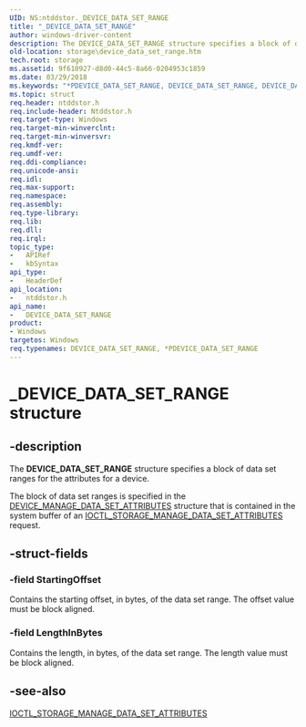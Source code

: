 ```yaml
---
UID: NS:ntddstor._DEVICE_DATA_SET_RANGE
title: "_DEVICE_DATA_SET_RANGE"
author: windows-driver-content
description: The DEVICE_DATA_SET_RANGE structure specifies a block of data set ranges for the attributes for a device.
old-location: storage\device_data_set_range.htm
tech.root: storage
ms.assetid: 9f610927-d8d0-44c5-8a66-0204953c1859
ms.date: 03/29/2018
ms.keywords: "*PDEVICE_DATA_SET_RANGE, DEVICE_DATA_SET_RANGE, DEVICE_DATA_SET_RANGE structure [Storage Devices], PDEVICE_DATA_SET_RANGE, PDEVICE_DATA_SET_RANGE structure pointer [Storage Devices], _DEVICE_DATA_SET_RANGE, ntddstor/DEVICE_DATA_SET_RANGE, ntddstor/PDEVICE_DATA_SET_RANGE, storage.device_data_set_range, structs-general_28460ffa-da09-47af-9f30-6e991c422620.xml"
ms.topic: struct
req.header: ntddstor.h
req.include-header: Ntddstor.h
req.target-type: Windows
req.target-min-winverclnt: 
req.target-min-winversvr: 
req.kmdf-ver: 
req.umdf-ver: 
req.ddi-compliance: 
req.unicode-ansi: 
req.idl: 
req.max-support: 
req.namespace: 
req.assembly: 
req.type-library: 
req.lib: 
req.dll: 
req.irql: 
topic_type:
-	APIRef
-	kbSyntax
api_type:
-	HeaderDef
api_location:
-	ntddstor.h
api_name:
-	DEVICE_DATA_SET_RANGE
product:
- Windows
targetos: Windows
req.typenames: DEVICE_DATA_SET_RANGE, *PDEVICE_DATA_SET_RANGE
---
```


# _DEVICE_DATA_SET_RANGE structure


## -description


The <b>DEVICE_DATA_SET_RANGE</b> structure specifies a block of data set ranges for the attributes for a device. 

The block of data set ranges is specified in the <a href="https://msdn.microsoft.com/library/windows/hardware/ff552527">DEVICE_MANAGE_DATA_SET_ATTRIBUTES</a> structure that is contained in the system buffer of an <a href="https://msdn.microsoft.com/library/windows/hardware/ff560573">IOCTL_STORAGE_MANAGE_DATA_SET_ATTRIBUTES</a> request.


## -struct-fields




### -field StartingOffset

Contains the starting offset, in bytes, of the data set range. The offset value must be block aligned.


### -field LengthInBytes

Contains the length, in bytes, of the data set range. The length value must be block aligned.


## -see-also




<a href="https://msdn.microsoft.com/library/windows/hardware/ff560573">IOCTL_STORAGE_MANAGE_DATA_SET_ATTRIBUTES</a>
 

 

